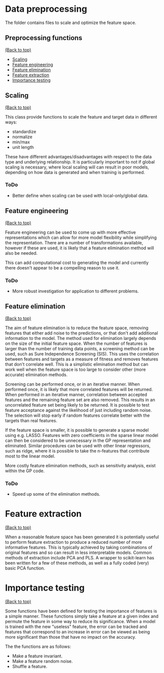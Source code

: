 # Data preprocessing

The folder contains files to scale and optimize the feature space.

## Preprocessing functions

[(Back to top)](#data-preprocessing)

-   [Scaling](#scaling)
-   [Feature engineering](#feature-engineering)
-   [Feature elimination](#feature-elimination)
-   [Feature extraction](#feature-extraction)
-   [Importance testing](#importance-testing)

## Scaling

[(Back to top)](#data-preprocessing)

This class provide functions to scale the feature and target data in different ways:

-   standardize
-   normalize
-   min/max
-   unit length

These have different advantages/disadvantages with respect to the data type and underlying relationship. It is particularly important to not if global scaling is necessary, where local scaling will can result in poor models, depending on how data is generated and when training is performed.

### ToDo

-   Better define when scaling can be used with local-only/global data.

## Feature engineering

[(Back to top)](#data-preprocessing)

Feature engineering can be used to come up with more effective representations which can allow for more model flexibility while simplifying the representation. There are a number of transformations available, however if these are used, it is likely that a feature elimination method will also be needed.

This can add computational cost to generating the model and currently there doesn't appear to be a compelling reason to use it.

### ToDo

-   More robust investigation for application to different problems.

## Feature elimination

[(Back to top)](#data-preprocessing)

The aim of feature elimination is to reduce the feature space, removing features that either add noise to the predictions, or that don't add additional information to the model. The method used for elimination largely depends on the size of the initial feature space. When the number of features is larger than the number of training data points, a screening method can be used, such as Sure Independence Screening (SIS). This uses the correlation between features and targets as a measure of fitness and removes features that don't correlate well. This is a simplistic elimination method but can work well when the feature space is too large to consider other (more accurate) elimination methods.

Screening can be performed once, or in an iterative manner. When performed once, it is likely that more correlated features will be returned. When performed in an iterative manner, correlation between accepted features and the remaining feature set are also removed. This results in an uncorrelated feature set being likely to be returned. It is possible to test feature acceptance against the likelihood of just including random noise. The selection will stop early if random features correlate better with the targets than real features.

If the feature space is smaller, it is possible to generate a sparse model using e.g. LASSO. Features with zero coefficients in the sparse linear model can then be considered to be unnecessary in the GP representation and eliminated. Similar procedures can be used with other linear regressors, such as ridge, where it is possible to take the n-features that contribute most to the linear model.

More costly feature elimination methods, such as sensitivity analysis, exist within the GP code.

### ToDo

-   Speed up some of the elimination methods.

# Feature extraction

[(Back to top)](#data-preprocessing)

When a reasonable feature space has been generated it is potentially useful to perform feature extraction to produce a reduced number of more informative features. This is typically achieved by taking combinations of original features and so can result in less interpretable models. Common methods of extraction include PCA and PLS. A wrapper to scikit-learn has been written for a few of these methods, as well as a fully coded (very) basic PCA function.

# Importance testing

[(Back to top)](#data-preprocessing)

Some functions have been defined for testing the importance of features is a simple manner. These functions simply take a feature at a given index and permute the feature in some way to reduce its significance. When a model is trained with the new "useless" feature, the error can be tracked and features that correspond to an increase in error can be viewed as being more significant than those that have no impact on the accuracy.

The the functions are as follows:

-   Make a feature invariant.
-   Make a feature random noise.
-   Shuffle a feature.

